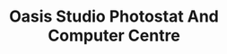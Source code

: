 ---
title: "Oasis Studio Photostat And Computer Centre"
url: /trivandrum/oasis-studio-photostat-and-computer-centre/
shop: Foto
---